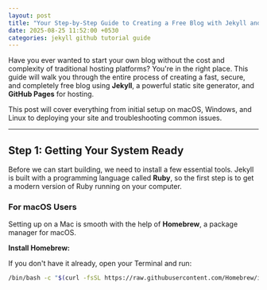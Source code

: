 ```yaml
---
layout: post
title: "Your Step-by-Step Guide to Creating a Free Blog with Jekyll and GitHub Pages"
date: 2025-08-25 11:52:00 +0530
categories: jekyll github tutorial guide
---
```


Have you ever wanted to start your own blog without the cost and complexity of traditional hosting platforms? You're in the right place. This guide will walk you through the entire process of creating a fast, secure, and completely free blog using **Jekyll**, a powerful static site generator, and **GitHub Pages** for hosting.

This post will cover everything from initial setup on macOS, Windows, and Linux to deploying your site and troubleshooting common issues.

---

## Step 1: Getting Your System Ready

Before we can start building, we need to install a few essential tools. Jekyll is built with a programming language called **Ruby**, so the first step is to get a modern version of Ruby running on your computer.

### For macOS Users

Setting up on a Mac is smooth with the help of **Homebrew**, a package manager for macOS.

**Install Homebrew:**

If you don't have it already, open your Terminal and run:

```bash
/bin/bash -c "$(curl -fsSL https://raw.githubusercontent.com/Homebrew/install/HEAD/install.sh)"
